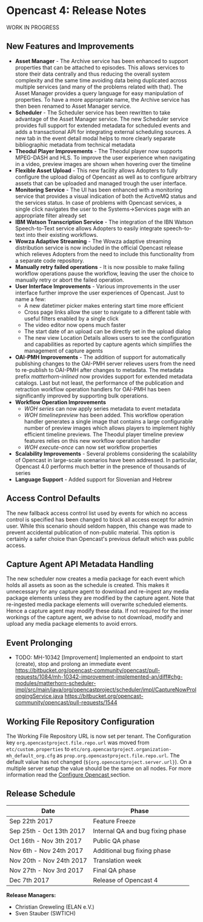 Opencast 4: Release Notes
=========================

WORK IN PROGRESS

New Features and Improvements
-----------------------------

- **Asset Manager** - The Archive service has been enhanced to support properties that can be attached to episodes.
    This allows services to store their data centrally and thus reducing the overall system complexity and the same
    time avoiding data being duplicated across multiple services (and many of the problems related with that).
    The Asset Manager provides a query language for easy manipulation of properties.
    To have a more appropriate name, the Archive service has then been renamed to Asset Manager service.
- **Scheduler** - The Scheduler service has been rewritten to take advantage of the Asset Manager service. The new
    Scheduler service provides full support for extended metadata for scheduled events and adds a transactional
    API for integrating external scheduling sources. A new tab in the event detail modal helps to more clearly
    separate bibliographic metadata from technical metadata
- **Theodul Player Improvements** - The Theodul player now supports MPEG-DASH and HLS. To improve the user experience
    when navigating in a video, preview images are shown when hovering over the timeline
- **Flexible Asset Upload** - This new facility allows Adopters to fully configure the upload dialog of Opencast as
    well as to configure arbitrary assets that can be uploaded and managed trough the user interface.
- **Monitoring Service** - The UI has been enhanced with a monitoring service that provides a visual indication
    of both the ActiveMQ status and the services status. In case of problems with Opencast services, a single click
    navigates the user to the Systems->Services page with an appropriate filter already set
- **IBM Watson Transcription Service** - The integration of the IBN Watson Speech-to-Text service allows Adopters
    to easily integrate speech-to-text into their existing workflows.
- **Wowza Adaptive Streaming** - The Wowza adaptive streaming distribution service is now included in the official
    Opencast release which relieves Adopters from the need to include this functionality from a separate code
    repository.
- **Manually retry failed operations** - It is now possible to make failing workflow operations pause the workflow,
    leaving the user the choice to manually retry or abort the failed operation.
- **User Interface Improvements** - Various improvements in the user interface further improve the user experiences
    of Opencast. Just to name a few:
    - A new datetimer picker makes entering start time more efficient
    - Cross page links allow the user to navigate to a different table with useful filters enabled by a single click
    - The video editor now opens much faster
    - The start date of an upload can be directly set in the upload dialog
    - The new view Location Details allows users to see the configuration and capabilities as reported
     by capture agents which simplifies the management of capture agents
- **OAI-PMH Improvements** - The addition of support for automatically publishing changes to the OAI-PMH server relieves
    users from the need to re-publish to OAI-PMH after changes to metadata. The metadata prefix *matterhorn-inlined*
    now provides support for extended metadata catalogs. Last but not least, the performance of the publication and
    retraction workflow operation handlers for OAI-PMH has been significantly improved by supporting bulk operations.
- **Workflow Operation Improvements**
    - *WOH series* can now apply series metadata to event metadata
    - *WOH timelinepreview* has been added. This workflow operation handler generates a single image that contains
      a large configurable number of preview images which allows players to implement highly efficient timeline
      previews. The Theodul player timeline preview features relies on this new workflow operation handler
    - *WOH execute-once* can now set workflow properties
- **Scalability Improvements** - Several problems considering the scalability of Opencast in large-scale
     scenarios have been addressed. In particular, Opencast 4.0 performs much better in the presence of thousands
     of series
- **Language Support** - Added support for Slovenian and Hebrew

Access Control Defaults
-----------------------

The new fallback access control list used by events for which no access control is specified has been changed to block
all access except for admin user. While this scenario should seldom happen, this change was made to prevent accidental
publication of non-public material. This option is certainly a safer choice than Opencast's previous default which was
public access.

Capture Agent API Metadata Handling
-----------------------------------

The new scheduler now creates a media package for each event which holds all assets as soon as the schedule is created.
This makes it unnecessary for any capture agent to download and re-ingest any media package elements unless they are
modified by the capture agent. Note that re-ingested media package elements will overwrite scheduled elements. Hence a
capture agent may modify these data.  If not required for the inner workings of the capture agent, we advise to not
download, modify and upload any media package elements to avoid errors.


Event Prolonging
----------------

- TODO: MH-10342 [Improvement] Implemented an endpoint to start (create), stop and prolong an immediate event
https://bitbucket.org/opencast-community/opencast/pull-requests/1084/mh-10342-improvement-implemented-an/diff#chg-modules/matterhorn-scheduler-impl/src/main/java/org/opencastproject/scheduler/impl/CaptureNowProlongingService.java
https://bitbucket.org/opencast-community/opencast/pull-requests/1544


Working File Repository Configuration
-------------------------------------

The Working File Repository URL is now set per tenant.  The Configuration key `org.opencastproject.file.repo.url` was
moved from `etc/custom.properties` to `etc/org.opencastproject.organization-mh_default_org.cfg` as
`prop.org.opencastproject.file.repo.url`.  The default value has not changed (`${org.opencastproject.server.url}`).  On
a multiple server setup the value should be the same on all nodes.  For more information read the [Configure Opencast
](installation/multiple-servers/#step-5-configure-opencast) section.


Release Schedule
----------------

|Date                         |Phase
|-----------------------------|------------------------------------------
|Sep 22th 2017                |Feature Freeze
|Sep 25th - Oct 13th 2017     |Internal QA and bug fixing phase
|Oct 16th - Nov 3th 2017      |Public QA phase
|Nov 6th  - Nov 24th 2017     |Additional bug fixing phase
|Nov 20th - Nov 24th 2017     |Translation week
|Nov 27th - Nov 3rd 2017      |Final QA phase
|Dec 7th 2017                 |Release of Opencast 4

**Release Managers:**

- Christian Greweling (ELAN e.V.)
- Sven Stauber (SWTICH)
